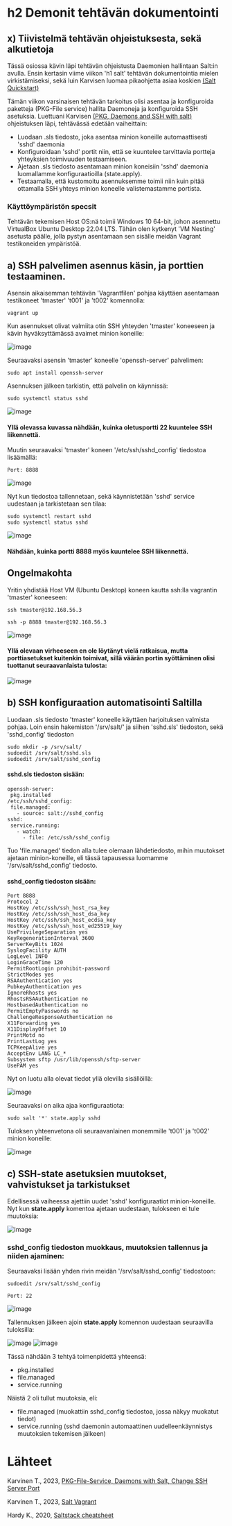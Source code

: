# h2 Demonit tehtävän dokumentointi

## x) Tiivistelmä tehtävän ohjeistuksesta, sekä alkutietoja
Tässä osiossa kävin läpi tehtävän ohjeistusta Daemonien hallintaan Salt:in avulla.
Ensin kertasin viime viikon 'h1 salt' tehtävän dokumentointia mielen virkistämiseksi, sekä luin Karvisen luomaa pikaohjetta
asiaa koskien <a href=https://terokarvinen.com/2018/salt-quickstart-salt-stack-master-and-slave-on-ubuntu-linux/> 
(Salt Quickstart) </a>

Tämän viikon varsinaisen tehtävän tarkoitus olisi asentaa ja konfiguroida paketteja (PKG-File service) hallita Daemoneja ja 
konfiguroida SSH asetuksia. Luettuani Karvisen 
<a href=https://terokarvinen.com/2018/pkg-file-service-control-daemons-with-salt-change-ssh-server-port/> 
(PKG, Daemons and SSH with salt) </a> ohjeistuksen läpi, tehtävässä edetään vaiheittain:

- Luodaan .sls tiedosto, joka asentaa minion koneille automaattisesti 'sshd' daemonia
- Konfiguroidaan 'sshd' portit niin, että se kuuntelee tarvittavia portteja yhteyksien toimivuuden testaamiseen.
- Ajetaan .sls tiedosto asentamaan minion koneisiin 'sshd' daemonia luomallamme konfiguraatioilla (state.apply).
- Testaamalla, että kustomoitu asennuksemme toimii niin kuin pitää ottamalla SSH yhteys minion koneelle valistemastamme portista.

### Käyttöympäristön specsit
Tehtävän tekemisen Host OS:nä toimii Windows 10 64-bit, johon asennettu VirtualBox Ubuntu Desktop 22.04 LTS. Tähän
olen kytkenyt 'VM Nesting' asetusta päälle, jolla pystyn asentamaan sen sisälle meidän Vagrant testikoneiden ympäristöä.
## a) SSH palvelimen asennus käsin, ja porttien testaaminen.

Asensin aikaisemman tehtävän 'Vagrantfilen' pohjaa käyttäen asentamaan testikoneet 'tmaster' 't001' ja 't002' komennolla:

    vagrant up

Kun asennukset olivat valmiita otin SSH yhteyden 'tmaster' koneeseen ja kävin hyväksyttämässä avaimet minion koneille:

![image](https://user-images.githubusercontent.com/128583292/230804536-00528009-28de-4598-81ff-51f53a899767.png)

Seuraavaksi asensin 'tmaster' koneelle 'openssh-server' palvelimen:

    sudo apt install openssh-server
    
Asennuksen jälkeen tarkistin, että palvelin on käynnissä:

    sudo systemctl status sshd

![image](https://user-images.githubusercontent.com/128583292/230804816-bfde2063-c240-4a4f-9826-835cf4674524.png)

#### Yllä olevassa kuvassa nähdään, kuinka oletusportti 22 kuuntelee SSH liikennettä.

Muutin seuraavaksi 'tmaster' koneen '/etc/ssh/sshd_config' tiedostoa lisäämällä:

    Port: 8888
    
![image](https://user-images.githubusercontent.com/128583292/230811482-4aea89ff-1a6b-48bc-8220-00b14cb90b0e.png)

Nyt kun tiedostoa tallennetaan, sekä käynnistetään 'sshd' service uudestaan ja tarkistetaan sen tilaa:

    sudo systemctl restart sshd
    sudo systemctl status sshd

![image](https://user-images.githubusercontent.com/128583292/230812068-b7b6b681-cf06-45f5-970a-3181e2e927b2.png)

#### Nähdään, kuinka portti 8888 myös kuuntelee SSH liikennettä.

## Ongelmakohta

Yritin yhdistää Host VM (Ubuntu Desktop) koneen kautta ssh:lla vagrantin 'tmaster' koneeseen:

    ssh tmaster@192.168.56.3
    
    ssh -p 8888 tmaster@192.168.56.3

![image](https://user-images.githubusercontent.com/128583292/230813405-067b1407-c583-465f-bb68-aeaabe2349b7.png)

#### Yllä olevaan virheeseen en ole löytänyt vielä ratkaisua, mutta porttiasetukset kuitenkin toimivat, sillä väärän portin syöttäminen olisi tuottanut seuraavanlaista tulosta:

![image](https://user-images.githubusercontent.com/128583292/230813669-9e896bc7-6aa6-4550-a314-91b8e27cebc6.png)

## b) SSH konfiguraation automatisointi Saltilla

Luodaan .sls tiedosto 'tmaster' koneelle käyttäen harjoituksen valmista pohjaa. Loin ensin hakemiston '/srv/salt/' ja siihen
'sshd.sls' tiedoston, sekä 'sshd_config' tiedoston
      
    sudo mkdir -p /srv/salt/
    sudoedit /srv/salt/sshd.sls
    sudoedit /srv/salt/sshd_config
    
#### sshd.sls tiedoston sisään:

    openssh-server:
     pkg.installed
    /etc/ssh/sshd_config:
     file.managed:
       - source: salt://sshd_config
    sshd:
     service.running:
       - watch:
         - file: /etc/ssh/sshd_config
         
Tuo 'file.managed' tiedon alla tulee olemaan lähdetiedosto, mihin muutokset ajetaan minion-koneille, eli tässä tapausessa luomamme '/srv/salt/sshd_config' tiedosto.


#### sshd_config tiedoston sisään:

    Port 8888
    Protocol 2
    HostKey /etc/ssh/ssh_host_rsa_key
    HostKey /etc/ssh/ssh_host_dsa_key
    HostKey /etc/ssh/ssh_host_ecdsa_key
    HostKey /etc/ssh/ssh_host_ed25519_key
    UsePrivilegeSeparation yes
    KeyRegenerationInterval 3600
    ServerKeyBits 1024
    SyslogFacility AUTH
    LogLevel INFO
    LoginGraceTime 120
    PermitRootLogin prohibit-password
    StrictModes yes
    RSAAuthentication yes
    PubkeyAuthentication yes
    IgnoreRhosts yes
    RhostsRSAAuthentication no
    HostbasedAuthentication no
    PermitEmptyPasswords no
    ChallengeResponseAuthentication no
    X11Forwarding yes
    X11DisplayOffset 10
    PrintMotd no
    PrintLastLog yes
    TCPKeepAlive yes
    AcceptEnv LANG LC_*
    Subsystem sftp /usr/lib/openssh/sftp-server
    UsePAM yes
      
Nyt on luotu alla olevat tiedot yllä olevilla sisällöillä:

![image](https://user-images.githubusercontent.com/128583292/230817176-3e321563-da95-4e33-8aab-b04a142223b0.png)

Seuraavaksi on aika ajaa konfiguraatiota:
    
    sudo salt '*' state.apply sshd

Tuloksen yhteenvetona oli seuraavanlainen monemmille 't001' ja 't002' minion koneille:

  ![image](https://user-images.githubusercontent.com/128583292/230817679-5717c9dd-e5c6-4e3f-91fa-47f1b0196554.png)
  
## c) SSH-state asetuksien muutokset, vahvistukset ja tarkistukset

Edellisessä vaiheessa ajettiin uudet 'sshd' konfiguraatiot minion-koneille. Nyt kun **state.apply** komentoa ajetaan
uudestaan, tulokseen ei tule muutoksia:

![image](https://user-images.githubusercontent.com/128583292/230819634-6de8581d-8333-42a3-ab92-93cf76eb1e1c.png)

### sshd_config tiedoston muokkaus, muutoksien tallennus ja niiden ajaminen:

Seuraavaksi lisään yhden rivin meidän '/srv/salt/sshd_config' tiedostoon:

    sudoedit /srv/salt/sshd_config
    
    Port: 22
    
![image](https://user-images.githubusercontent.com/128583292/230820114-730a8729-cd8c-4e63-a849-27cf97be2b7a.png)

Tallennuksen jälkeen ajoin **state.apply** komennon uudestaan seuraavilla tuloksilla:

![image](https://user-images.githubusercontent.com/128583292/230820878-111f8843-1068-4d7d-92a6-e76f7b1a6b99.png)
![image](https://user-images.githubusercontent.com/128583292/230820943-c05c8f11-8057-4851-aca4-7802ab53b69b.png)

Tässä nähdään 3 tehtyä toimenpidettä yhteensä:
- pkg.installed
- file.managed
- service.running

Näistä 2 oli tullut muutoksia, eli:
- file.managed (muokattiin sshd_config tiedostoa, jossa näkyy muokatut tiedot)
- service.running (sshd daemonin automaattinen uudelleenkäynnistys muutoksien tekemisen jälkeen)


# Lähteet

Karvinen T., 2023, <a href=https://terokarvinen.com/2018/pkg-file-service-control-daemons-with-salt-change-ssh-server-port/> 
PKG-File-Service, Daemons with Salt, Change SSH Server Port </a>

Karvinen T., 2023, <a href=https://terokarvinen.com/2023/salt-vagrant/> Salt Vagrant </a>

Hardy K., 2020, <a href=https://github.com/harkx/saltstack-cheatsheet#packages> Saltstack cheatsheet </a>
